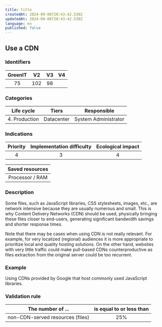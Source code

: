 ```yaml
---
title: title
createdAt: 2024-09-06T20:43:42.530Z
updatedAt: 2024-09-06T20:43:42.530Z
language: en
published: false
---
```

## Use a CDN

### Identifiers

| GreenIT | V2  | V3  |  V4  |
|:-------:|:---:|:---:|:----:|
|   75    | 102 | 98  |      |

### Categories

|  Life cycle   |   Tiers    |     Responsible      |
|:-------------:|:----------:|:--------------------:|
| 4. Production | Datacenter | System Administrator |

### Indications

| Priority | Implementation difficulty | Ecological impact |
|:--------:|:-------------------------:|:-----------------:|
|    4     |             3             |         4         |

|                      Saved resources                      |
|:---------------------------------------------------------:|
|                      Processor / RAM                      |

### Description

Some files, such as JavaScript libraries, CSS stylesheets, images, etc., are network intensive because they are usually numerous and small. 
This is why Content Delivery Networks (CDN) should be used, physically bringing these files closer to end-users, generating significant bandwidth savings and shorter response times.

Note that there may be cases when using CDN is not really relevant. For example, for very localized (regional) audiences
it is more appropriate to prioritize local and quality hosting solutions. On the other hand, websites with very little 
traffic could make pull-based CDNs counterproductive as files extraction from the original server could be too recurrent.

### Example

Using CDNs provided by Google that host commonly used JavaScript libraries.


### Validation rule

| The number of ...                | is equal to or less than |  
|----------------------------------|:------------------------:|
| non-CDN-served resources (files) |           25%            |
